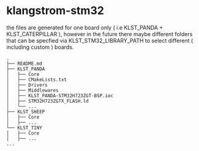 # klangstrom-stm32

the files are generated for one board only ( i.e KLST_PANDA + KLST_CATERPILLAR ), however in the future there maybe different folders that can be specfied via KLST_STM32_LIBRARY_PATH to select different ( including custom ) boards.

```
.
├── README.md
├── KLST_PANDA
│   ├── Core
│   ├── CMakeLists.txt
│   ├── Drivers
│   ├── Middlewares
│   ├── KLST_PANDA-STM32H723ZGT-BSP.ioc
│   ├── STM32H723ZGTX_FLASH.ld
│   └── ...
├── KLST_SHEEP
│   ├── Core
│   ├── ...
└── KLST_TINY
│   ├── Core
│   ├── ...
...
```
